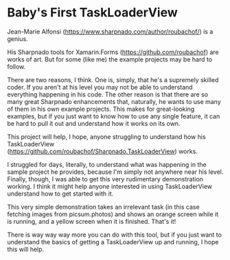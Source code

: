 # Baby's First TaskLoaderView

Jean-Marie Alfonsi (https://www.sharpnado.com/author/roubachof/) is a genius.

His Sharpnado tools for Xamarin.Forms (https://github.com/roubachof) are works of art. But for some (like me) the example projects may be hard to follow.

There are two reasons, I think. One is, simply, that he's a supremely skilled coder. If you aren't at his level you may not be able to understand everything happening in his code. The other reason is that there are so many great Sharpnado enhancements that, naturally, he wants to use many of them in his own example projects. This makes for great-looking examples, but if you just want to know how to use any single feature, it can be hard to pull it out and understand how it works on its own. 

This project will help, I hope, anyone struggling to understand how his TaskLoaderView (https://github.com/roubachof/Sharpnado.TaskLoaderView) works. 

I struggled for days, literally, to understand what was happening in the sample project he provides, because I'm simply not anywhere near his level. Finally, though, I was able to get this very rudimentary demonstration working. I think it might help anyone interested in using TaskLoaderView understand how to get started with it.

This very simple demonstration takes an irrelevant task (in this case fetching images from picsum.photos) and shows an orange screen while it is running, and a yellow screen when it is finished. That's it! 

There is way way way more you can do with this tool, but if you just want to understand the basics of getting a TaskLoaderView up and running, I hope this will help.
